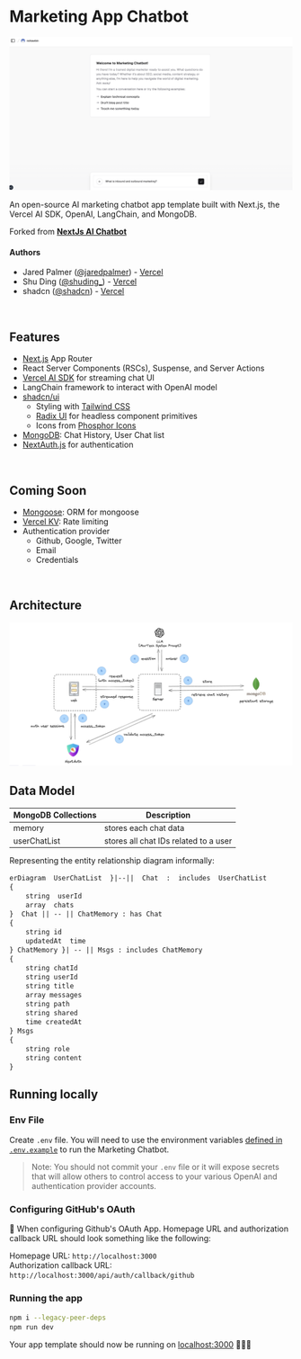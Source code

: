 <h1>Marketing App Chatbot</h1>
<img alt="Marketing Chatbot" src="public/marketing-app-preview.png">

<p>
  An open-source AI marketing chatbot app template built with Next.js, the Vercel AI SDK, OpenAI, LangChain, and MongoDB.
</p>

<p >
  Forked from <a href="https://github.com/vercel/ai-chatbot"><strong>NextJs AI Chatbot</strong></a>
</p>

#### Authors
- Jared Palmer ([@jaredpalmer](https://twitter.com/jaredpalmer)) - [Vercel](https://vercel.com)
- Shu Ding ([@shuding\_](https://twitter.com/shuding_)) - [Vercel](https://vercel.com)
- shadcn ([@shadcn](https://twitter.com/shadcn)) - [Vercel](https://vercel.com)

<br/>

## Features

- [Next.js](https://nextjs.org) App Router
- React Server Components (RSCs), Suspense, and Server Actions
- [Vercel AI SDK](https://sdk.vercel.ai/docs) for streaming chat UI
- LangChain framework to interact with OpenAI model
- [shadcn/ui](https://ui.shadcn.com)
  - Styling with [Tailwind CSS](https://tailwindcss.com)
  - [Radix UI](https://radix-ui.com) for headless component primitives
  - Icons from [Phosphor Icons](https://phosphoricons.com)
- [MongoDB](https://www.mongodb.com/): Chat History, User Chat list
- [NextAuth.js](https://github.com/nextauthjs/next-auth) for authentication

<br/>

## Coming Soon
- [Mongoose](https://mongoosejs.com/): ORM for mongoose
- [Vercel KV](https://vercel.com/docs/storage/vercel-kv): Rate limiting
- Authentication provider
  - Github, Google, Twitter
  - Email
  - Credentials

<br/>

## Architecture
<img alt="architecture diagram" src="public/archi.png">

## Data Model

| MongoDB Collections | Description
|---|---|
| memory   | stores each chat data  |
| userChatList  | stores all chat IDs related to a user  |

Representing the entity relationship diagram informally: 
``` mermaid
erDiagram  UserChatList  }|--||  Chat  :  includes  UserChatList 
{  
	string  userId   
	array  chats  
}  Chat || -- || ChatMemory : has Chat  
{  
	string id
	updatedAt  time
} ChatMemory }| -- || Msgs : includes ChatMemory  
{
    string chatId
    string userId
    string title
    array messages
    string path
    string shared
    time createdAt
} Msgs  
{
    string role
    string content
}

```

## Running locally
### Env File
Create `.env` file. You will need to use the environment variables [defined in `.env.example`](.env.example) to run the Marketing Chatbot.

> Note: You should not commit your `.env` file or it will expose secrets that will allow others to control access to your various OpenAI and authentication provider accounts.

### Configuring GitHub's OAuth
🚨 When configuring Github's OAuth App. Homepage URL and authorization callback URL should look something like the following:

Homepage URL: `http://localhost:3000` </br>
Authorization callback URL: `http://localhost:3000/api/auth/callback/github`


### Running the app
```bash
npm i --legacy-peer-deps
npm run dev
```

Your app template should now be running on [localhost:3000](http://localhost:3000/) 🎉🎉🎉
